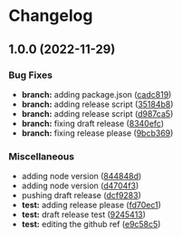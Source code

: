 # Changelog

## 1.0.0 (2022-11-29)


### Bug Fixes

* **branch:** adding package.json ([cadc819](https://github.com/shrouti1507/shrouti1507.github.io/commit/cadc819019bb7bf9b38b197a74816e86789701e1))
* **branch:** adding release script ([35184b8](https://github.com/shrouti1507/shrouti1507.github.io/commit/35184b8d4fe8ca9411cab4e456e9c15f011046ae))
* **branch:** adding release script ([d987ca5](https://github.com/shrouti1507/shrouti1507.github.io/commit/d987ca50ba95df7c0882170c96a970e379a5f198))
* **branch:** fixing draft release ([8340efc](https://github.com/shrouti1507/shrouti1507.github.io/commit/8340efcfd7f6487e1f2961594ca5a37092e169d9))
* **branch:** fixing release please ([9bcb369](https://github.com/shrouti1507/shrouti1507.github.io/commit/9bcb369033d154929afdcfb94730974ce9106a2e))


### Miscellaneous

* adding node version ([844848d](https://github.com/shrouti1507/shrouti1507.github.io/commit/844848dd6a197c8607bb268e5cb8e5981b608462))
* adding node version ([d4704f3](https://github.com/shrouti1507/shrouti1507.github.io/commit/d4704f32e20cc7c528bee906d5d9d662e98d072c))
* pushing draft release ([dcf9283](https://github.com/shrouti1507/shrouti1507.github.io/commit/dcf9283611c4b5b843d1325c78323c71c0030448))
* **test:** adding release please ([fd70ec1](https://github.com/shrouti1507/shrouti1507.github.io/commit/fd70ec14f336defe34a4a483b368515c6e5e7d42))
* **test:** draft release test ([9245413](https://github.com/shrouti1507/shrouti1507.github.io/commit/9245413b158811056275b27c5f3de59162f59130))
* **test:** editing the github ref ([e9c58c5](https://github.com/shrouti1507/shrouti1507.github.io/commit/e9c58c50bbaf832fa4915b2587d99b459004c11f))

